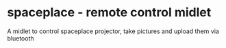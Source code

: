 spaceplace - remote control midlet
==========

A midlet to control spaceplace projector, take pictures and upload them via bluetooth